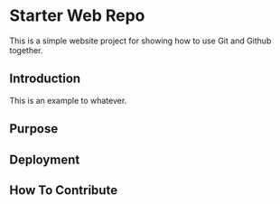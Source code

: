 # Starter Web Repo

This is a simple website project for showing how to use Git and Github together.

## Introduction 

This is an example to whatever.

## Purpose

## Deployment

## How To Contribute